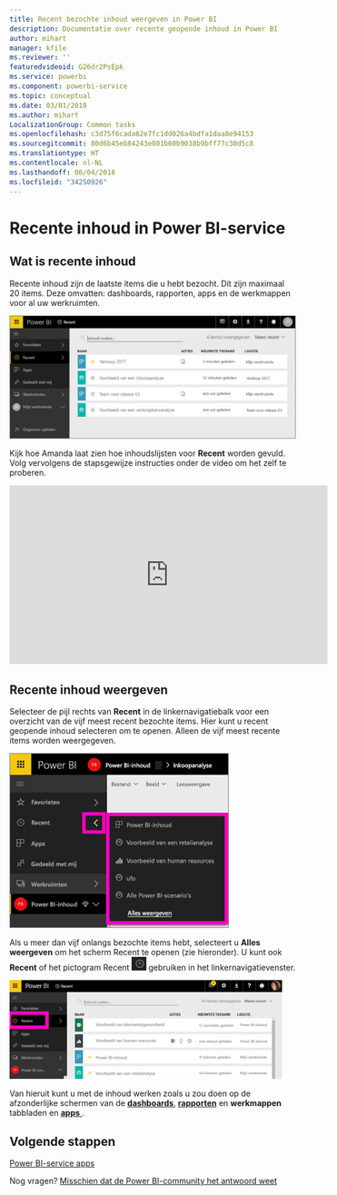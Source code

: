 ```yaml
---
title: Recent bezochte inhoud weergeven in Power BI
description: Documentatie over recente geopende inhoud in Power BI
author: mihart
manager: kfile
ms.reviewer: ''
featuredvideoid: G26dr2PsEpk
ms.service: powerbi
ms.component: powerbi-service
ms.topic: conceptual
ms.date: 03/01/2018
ms.author: mihart
LocalizationGroup: Common tasks
ms.openlocfilehash: c3d75f6cada62e7fc1dd026a4bdfa1daa8e94153
ms.sourcegitcommit: 80d6b45eb84243e801b60b9038b9bff77c30d5c8
ms.translationtype: HT
ms.contentlocale: nl-NL
ms.lasthandoff: 06/04/2018
ms.locfileid: "34250926"
---
```

# <a name="recent-content-in-power-bi-service"></a>**Recente** inhoud in Power BI-service


## <a name="what-is-recent-content"></a>Wat is recente inhoud
Recente inhoud zijn de laatste items die u hebt bezocht. Dit zijn maximaal 20 items.  Deze omvatten: dashboards, rapporten, apps en de werkmappen voor al uw werkruimten.

![Venster Recente inhoud](media/service-recent/power-bi-recent-screen.png)

Kijk hoe Amanda laat zien hoe inhoudslijsten voor **Recent** worden gevuld. Volg vervolgens de stapsgewijze instructies onder de video om het zelf te proberen.

<iframe width="560" height="315" src="https://www.youtube.com/embed/G26dr2PsEpk" frameborder="0" allowfullscreen></iframe>

## <a name="display-recent-content"></a>Recente inhoud weergeven
Selecteer de pijl rechts van **Recent** in de linkernavigatiebalk voor een overzicht van de vijf meest recent bezochte items.  Hier kunt u recent geopende inhoud selecteren om te openen. Alleen de vijf meest recente items worden weergegeven.

![Flyout Recente inhoud](media/service-recent/power-bi-recent-flyout-new.png)

Als u meer dan vijf onlangs bezochte items hebt, selecteert u **Alles weergeven** om het scherm Recent te openen (zie hieronder). U kunt ook **Recent** of het pictogram Recent ![Pictogram Recent](media/service-recent/power-bi-recent-icon.png) gebruiken in het linkernavigatievenster.

![Alle recente inhoud weergeven](media/service-recent/power-bi-recent-list.png)

Van hieruit kunt u met de inhoud werken zoals u zou doen op de afzonderlijke schermen van de [ **dashboards**](service-dashboards.md), [ **rapporten**](service-reports.md) en  **werkmappen** tabbladen en [ **apps** ](service-install-use-apps.md).

## <a name="next-steps"></a>Volgende stappen
[Power BI-service apps](service-install-use-apps.md)

Nog vragen? [Misschien dat de Power BI-community het antwoord weet](http://community.powerbi.com/)

